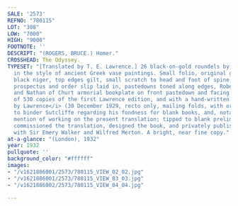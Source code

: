 ```yaml
---
SALE: '2573'
REFNO: "780115"
LOT: "308"
LOW: "7000"
HIGH: "9000"
FOOTNOTE: ''
DESCRIPT: "(ROGERS, BRUCE.) Homer."
CROSSHEAD: The Odyssey.
TYPESET: "[Translated by T. E. Lawrence.] 26 black-on-gold roundels by Bruce Rogers
  in the style of ancient Greek vase paintings. Small folio, original gilt-lettered
  black niger, top edges gilt, small scratch to head and foot of spine; publisher's
  prospectus and order slip laid in, pastedowns toned along edges, Robert Ludwig Mond
  and Nathan of Churt armorial bookplate on front pastedown and facing blank. <i>One
  of 530 copies of the first Lawrence edition, and with a hand-written full-page letter
  by Lawrence</i> (30 December 1929, recto only, mailing folds, with original envelope)
  to binder Sutcliffe regarding his fondness for blank books, and, notably, makes
  mention of working on the present translation; tipped to blank prelim. Bruce Rogers
  commissioned the translation, designed the book, and privately published it together
  with Sir Emery Walker and Wilfred Merton. A bright, near fine copy."
at-a-glance: "(London), 1932"
year: 1932
pullquote: ''
background_color: "#ffffff"
images:
- "/v1621886001/2573/780115_VIEW_02_02.jpg"
- "/v1621886001/2573/780115_VIEW_03_03.jpg"
- "/v1621886002/2573/780115_VIEW_04_04.jpg"

---
```

